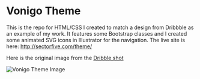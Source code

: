# Vonigo Theme

This is the repo for HTML/CSS I created to match a design from Dribbble as an example of my work.  It features some Bootstrap classes and I created some animated SVG icons in Illustrator for the navigation.  The live site is here: http://sectorfive.com/theme/

Here is the original image from the [Dribble shot](https://dribbble.com/shots/1487200-Vonigo-Dashboard)

![Vonigo Theme Image](https://cdn.dribbble.com/users/40433/screenshots/1487200/attachments/222662/Dashboard.png)
